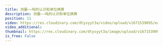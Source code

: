 ```yaml
---
title: 测量——吨的认识和单位换算
description: 测量——吨的认识和单位换算
position: 11
video: https://res.cloudinary.com/dtysyyt3a/video/upload/v1671539095/easymath/3年级上/03单元测量/b0cveutsa8m2yewkbzay.mp4
video_additional: 
thumbnail: https://res.cloudinary.com/dtysyyt3a/image/upload/v1671539097/easymath/3年级上/03单元测量/wkijqi6ztlxvzl1epxdm.png
is_free: False
---
```

